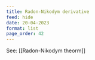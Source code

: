 ```yaml
---
title: Radon-Nikodym derivative
feed: hide
date: 20-04-2023
format: list
page_order: 42
---
```



See: [[Radon-Nikodym theorm]]